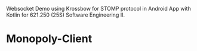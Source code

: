 Websocket Demo using Krossbow for STOMP protocol in Android App with Kotlin for 621.250 (25S) Software Engineering II. 

# Monopoly-Client